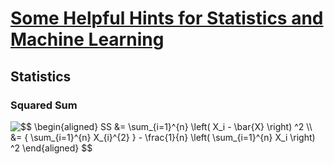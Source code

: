 # [Some Helpful Hints for Statistics and Machine Learning](README.md)

## Statistics

### Squared Sum

<img src="https://latex.codecogs.com/gif.latex?$$&space;\begin{aligned}&space;SS&space;&=&space;\sum_{i=1}^{n}&space;\left(&space;X_i&space;-&space;\bar{X}&space;\right)&space;^2&space;\\&space;&=&space;{&space;\sum_{i=1}^{n}&space;X_{i}^{2}&space;}&space;-&space;\frac{1}{n}&space;\left(&space;\sum_{i=1}^{n}&space;X_i&space;\right)&space;^2&space;\end{aligned}&space;$$" title="$$ \begin{aligned} SS &= \sum_{i=1}^{n} \left( X_i - \bar{X} \right) ^2 \\ &= { \sum_{i=1}^{n} X_{i}^{2} } - \frac{1}{n} \left( \sum_{i=1}^{n} X_i \right) ^2 \end{aligned} $$" />

